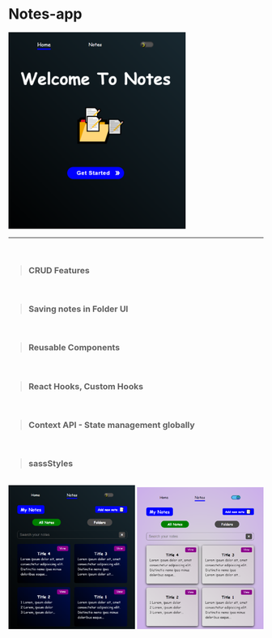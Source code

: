 # Notes-app

<img src="./src/assets/img/home.png" width="350">

---
<br>

> ### CRUD Features
<br>

> ### Saving notes in Folder UI
<br>

> ### Reusable Components
<br>

> ### React Hooks, Custom Hooks
<br>

> ### Context API - State management globally
<br>

> ### sassStyles
<br>

<img src="./src/assets/img/dark-theme.png" width="250"> 
<img src="./src/assets/img/light-theme.png" width="250">
